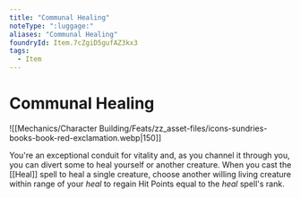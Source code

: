 ```yaml
---
title: "Communal Healing"
noteType: ":luggage:"
aliases: "Communal Healing"
foundryId: Item.7cZgiD5gufAZ3kx3
tags:
  - Item
---
```


# Communal Healing
![[Mechanics/Character Building/Feats/zz_asset-files/icons-sundries-books-book-red-exclamation.webp|150]]

You're an exceptional conduit for vitality and, as you channel it through you, you can divert some to heal yourself or another creature. When you cast the [[Heal]] spell to heal a single creature, choose another willing living creature within range of your _heal_ to regain Hit Points equal to the _heal_ spell's rank.
